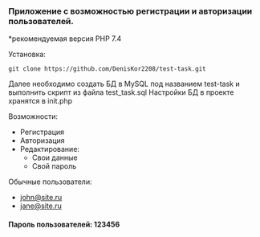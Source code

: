 ### Приложение с возможностью регистрации и авторизации пользователей.

*рекомендуемая версия PHP 7.4

Установка:
```
git clone https://github.com/DenisKor2208/test-task.git
```

Далее необходимо создать БД в MySQL под названием test-task и выполнить скрипт из файла test_task.sql
Настройки БД в проекте хранятся в init.php

Возможности:
* Регистрация
* Авторизация
* Редактирование:
  * Свои данные
  * Свой пароль

Обычные пользователи:
* john@site.ru
* jane@site.ru

#### Пароль пользователей: 123456
